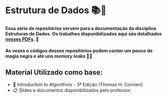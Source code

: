 # Estrutura de Dados 📚🔬

#### Essa série de repositórios servem para a documentação da disciplina **Estruturas de Dados**. Os trabalhos disponibilizados aqui são detalhados [nesses PDFs](https://drive.google.com/drive/folders/1-FxBjFF2M1EaEumaoZU9ZMSpLlzRTzBU?usp=sharing "nesses PDFs"). 📰


#### As vezes o códigos desses repositórios podem conter um pouco de magia negra e até uns *memory leaks* 😬👀

## Material Utilizado como base:
* 📖 Introduction to Algorithms - 3ª Edição (Thomas H. Cormen)
* 📋 Slides e documentos disponibilizados pelo professor
